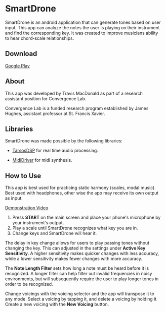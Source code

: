 # SmartDrone
SmartDrone is an android application that can generate tones based on user input. This app can analyze the notes the user is playing on their instrument and find the corresponding key. It was created to improve musicians ability to hear chord-scale relationships. 

## Download
[Google Play](https://play.google.com/store/apps/details?id=com.convergencelabstfx.smartdrone&hl=en)

## About
This app was developed by Travis MacDonald as part of a research assistant position for Convergence Lab.

Convergence Lab is a funded research program established by James Hughes, assistant professor at St. Francis Xavier.

## Libraries
SmartDrone was made possible by the following libraries:

* [TarsosDSP](https://github.com/JorenSix/TarsosDSP) for real time audio processing.

* [MidiDriver](https://github.com/billthefarmer/mididriver) for midi synthesis.

## How to Use
This app is best used for practicing static harmony (scales, modal music). Best used with headphones, other wise the app may receive its own output as input.

[Demonstration Video](https://www.youtube.com/watch?v=8_woyE8PgA8&amp;t=)

1. Press <b>START</b> on the main screen and place your phone's microphone by your instrument's output.
2. Play a scale until SmartDrone recognizes what key you are in.
3. Change keys and SmartDrone will hear it.

The delay in key change allows for users to play passing tones without changing the key. This can adjusted in the settings under <b>Active Key Sensitivity</b>. A higher sensitivity makes quicker changes with less accuracy, while a lower sensitivity makes fewer changes with more accuracy.

The <b>Note Length Filter</b> sets how long a note must be heard before it is recognized. A longer filter can help filter out invalid frequencies in noisy environments, but will subsequently require the user to play longer tones in order to be recognized.

Change voicings with the voicing selector and the app will transpose it to any mode. Select a voicing by tapping it, and delete a voicing by holding it. Create a new voicing with the <b>New Voicing</b> button.

